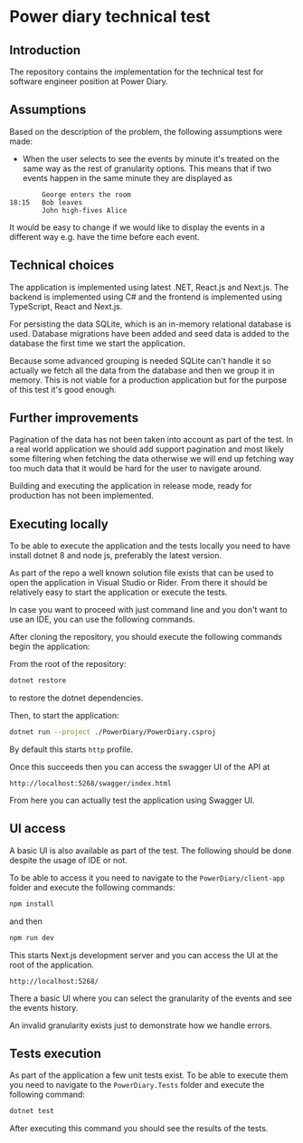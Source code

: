 # Power diary technical test

## Introduction

The repository contains the implementation for the technical test for software engineer position at Power Diary.

## Assumptions

Based on the description of the problem, the following assumptions were made:
- When the user selects to see the events by minute it's treated on the same way as the rest of granularity options.
This means that if two events happen in the same minute they are displayed as
```
        George enters the room
18:15   Bob leaves
        John high-fives Alice
```
It would be easy to change if we would like to display the events in a different way e.g. have the time before each event.

## Technical choices

The application is implemented using latest .NET, React.js and Next.js. The backend is implemented using C# and the frontend is implemented using TypeScript, React and Next.js.

For persisting the data SQLite, which is an in-memory relational database is used. Database migrations have been
added and seed data is added to the database the first time we start the application.

Because some advanced grouping is needed SQLite can't handle it so actually we fetch all the data from the
database and then we group it in memory. This is not viable for a production application but for the purpose of
this test it's good enough.

## Further improvements

Pagination of the data has not been taken into account as part of the test. In a real world application we should
add support pagination and most likely some filtering when fetching the data otherwise we will end up fetching
way too much data that it would be hard for the user to navigate around.

Building and executing the application in release mode, ready for production has not been implemented.

## Executing locally

To be able to execute the application and the tests locally you need to have install dotnet 8 and node js, preferably the latest version.

As part of the repo a well known solution file exists that can be used to open the application in Visual Studio or Rider. From there it should be relatively easy to start the application or execute the tests.

In case you want to proceed with just command line and you don't want to use an IDE, you can use the following commands.

After cloning the repository, you should execute the following commands begin the application:

From the root of the repository:
```bash
dotnet restore
```
to restore the dotnet dependencies.

Then, to start the application:
```bash
dotnet run --project ./PowerDiary/PowerDiary.csproj
```

By default this starts `http` profile.

Once this succeeds then you can access the swagger UI of the API at

```
http://localhost:5268/swagger/index.html
```

From here you can actually test the application using Swagger UI.

## UI access

A basic UI is also available as part of the test. The following should be done despite the usage of IDE or not.

To be able to access it you need to navigate to the `PowerDiary/client-app` folder and execute the following commands:

```bash
npm install
```

and then
```bash
npm run dev
```

This starts Next.js development server and you can access the UI at the root of the application.

```
http://localhost:5268/
```

There a basic UI where you can select the granularity of the events and see the events history.

An invalid granularity exists just to demonstrate how we handle errors.

## Tests execution

As part of the application a few unit tests exist. To be able to execute them you need to navigate to the `PowerDiary.Tests` folder and execute the following command:

```bash
dotnet test
```

After executing this command you should see the results of the tests.
